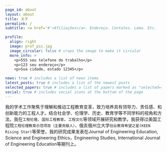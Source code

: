 ```yaml
---
page_id: about
layout: about
title: 关于
permalink: /
subtitle: <a href='#'>Afiliações</a>. Endereço. Contatos. Lema. Etc.

profile:
  align: right
  image: prof_pic.jpg
  image_circular: false # crops the image to make it circular
  more_info: >
    <p>555 seu telefone do trabalho</p>
    <p>123 seu endereço</p>
    <p>Sua cidade, estado 12345</p>

news: true # includes a list of news items
latest_posts: true # includes a list of the newest posts
selected_papers: true # includes a list of papers marked as "selected={true}"
social: true # includes social icons at the bottom of the page
---
```


我的学术工作聚焦于理解和推动工程教育变革，致力培养具有领导力、责任感、和创新能力的工程人才。结合社会学、伦理学、历史、教育学等不同学科的视角和方法，我在`工程伦理`、`国际工程教育`、`工程文化`等领域开展研究和教学。我获得过美国工程院`工程伦理教育示范项目（主要贡献人）`、俄亥俄州立大学`创业教育希望之星(KEEN Rising Star)`等荣誉。我的研究成果发表在Journal of Engineering Education, Science and Engineering Ethics，Engineering Studies, International Journal of Engineering Education等期刊上。
